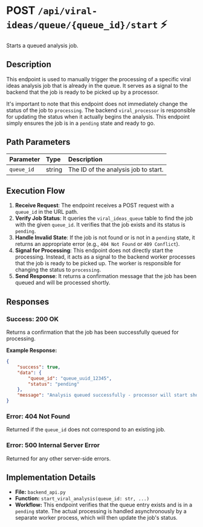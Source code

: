 # POST `/api/viral-ideas/queue/{queue_id}/start` ⚡

Starts a queued analysis job.

## Description

This endpoint is used to manually trigger the processing of a specific viral ideas analysis job that is already in the queue. It serves as a signal to the backend that the job is ready to be picked up by a processor.

It's important to note that this endpoint does not immediately change the status of the job to `processing`. The backend `viral_processor` is responsible for updating the status when it actually begins the analysis. This endpoint simply ensures the job is in a `pending` state and ready to go.

## Path Parameters

| Parameter  | Type   | Description                          |
| :--------- | :----- | :----------------------------------- |
| `queue_id` | string | The ID of the analysis job to start. |

## Execution Flow

1.  **Receive Request**: The endpoint receives a POST request with a `queue_id` in the URL path.
2.  **Verify Job Status**: It queries the `viral_ideas_queue` table to find the job with the given `queue_id`. It verifies that the job exists and its status is `pending`.
3.  **Handle Invalid State**: If the job is not found or is not in a `pending` state, it returns an appropriate error (e.g., `404 Not Found` or `409 Conflict`).
4.  **Signal for Processing**: This endpoint does not directly start the processing. Instead, it acts as a signal to the backend worker processes that the job is ready to be picked up. The worker is responsible for changing the status to `processing`.
5.  **Send Response**: It returns a confirmation message that the job has been queued and will be processed shortly.

## Responses

### Success: 200 OK

Returns a confirmation that the job has been successfully queued for processing.

**Example Response:**

```json
{
    "success": true,
    "data": {
        "queue_id": "queue_uuid_12345",
        "status": "pending"
    },
    "message": "Analysis queued successfully - processor will start shortly"
}
```

### Error: 404 Not Found

Returned if the `queue_id` does not correspond to an existing job.

### Error: 500 Internal Server Error

Returned for any other server-side errors.

## Implementation Details

-   **File:** `backend_api.py`
-   **Function:** `start_viral_analysis(queue_id: str, ...)`
-   **Workflow:** This endpoint verifies that the queue entry exists and is in a `pending` state. The actual processing is handled asynchronously by a separate worker process, which will then update the job's status.
